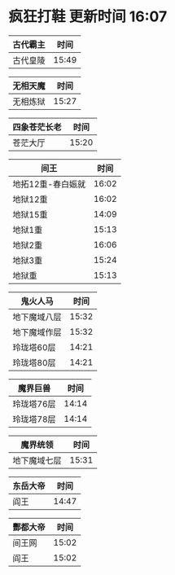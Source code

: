 # 疯狂打鞋 更新时间 16:07

| 古代霸主   | 时间    |
|--------|-------|
| 古代皇陵 | 15:49 |

| 无相天魔   | 时间    |
|--------|-------|
| 无相炼狱 | 15:27 |

| 四象苍茫长老   | 时间    |
|--------|-------|
| 苍茫大厅 | 15:20 |

| 间王   | 时间    |
|--------|-------|
| 地拓12重-春白娠就 | 16:02 |
| 地狱12重 | 16:02 |
| 地狱15重 | 14:09 |
| 地狱1重 | 15:13 |
| 地狱2重 | 16:06 |
| 地狱3重 | 15:24 |
| 地狱重 | 15:13 |

| 鬼火人马   | 时间    |
|--------|-------|
| 地下魔域八层 | 15:32 |
| 地下魔域作层 | 15:32 |
| 玲珑塔60层 | 14:21 |
| 玲珑塔80层 | 14:21 |

| 魔界巨兽   | 时间    |
|--------|-------|
| 玲珑塔76层 | 14:14 |
| 玲珑塔78层 | 14:14 |

| 魔界统领   | 时间    |
|--------|-------|
| 地下魔域七层 | 15:31 |

| 东岳大帝   | 时间    |
|--------|-------|
| 阎王 | 14:47 |

| 酆都大帝   | 时间    |
|--------|-------|
| 间王网 | 15:02 |
| 阎王 | 15:02 |